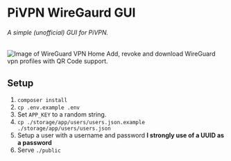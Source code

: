 # PiVPN WireGaurd GUI 
###### A simple (unofficial) GUI for PiVPN.  
![Image of WireGuard VPN Home](https://user-images.githubusercontent.com/17494632/100800240-37841b80-341e-11eb-9cdb-b5456f4ede2b.png)
Add, revoke and download WireGuard vpn profiles with QR Code support.
## Setup
 1. `composer install`
 2. `cp .env.example .env`
 3. Set `APP_KEY` to a random string.
 4. `cp ./storage/app/users/users.json.example ./storage/app/users/users.json`
 5. Setup a user with a username and password **I strongly use of a UUID as a password**
 6. Serve `./public`

